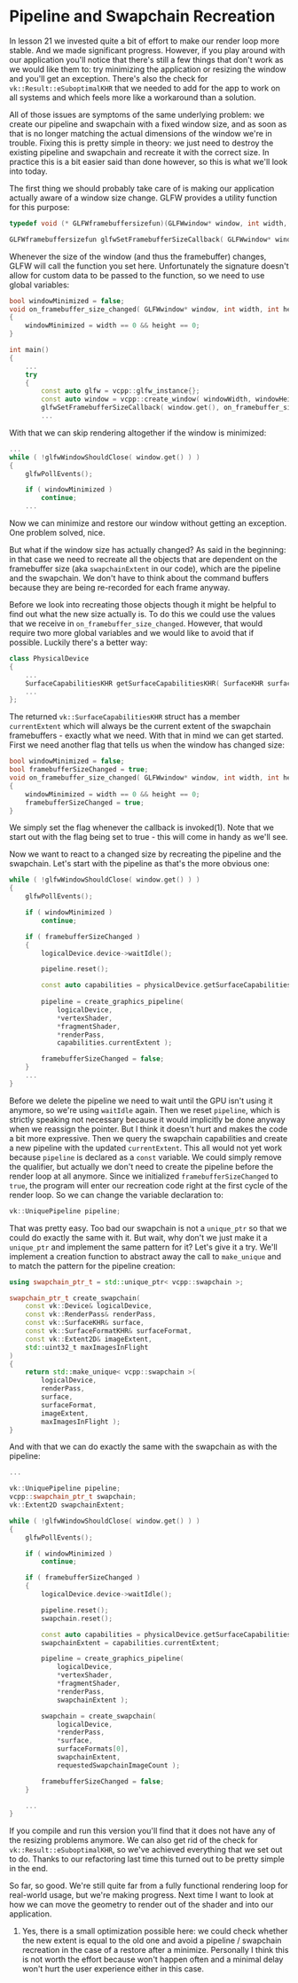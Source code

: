 # Pipeline and Swapchain Recreation
In lesson 21 we invested quite a bit of effort to make our render loop more stable. And we made significant progress. However, if you play around with our application you'll notice that there's still a few things that don't work as we would like them to: try minimizing the application or resizing the window and you'll get an exception. There's also the check for `vk::Result::eSuboptimalKHR` that we needed to add for the app to work on all systems and which feels more like a workaround than a solution.

All of those issues are symptoms of the same underlying problem: we create our pipeline and swapchain with a fixed window size, and as soon as that is no longer matching the actual dimensions of the window we're in trouble. Fixing this is pretty simple in theory: we just need to destroy the existing pipeline and swapchain and recreate it with the correct size. In practice this is a bit easier said than done however, so this is what we'll look into today.

The first thing we should probably take care of is making our application actually aware of a window size change. GLFW provides a utility function for this purpose:

```C++
typedef void (* GLFWframebuffersizefun)(GLFWwindow* window, int width, int height);

GLFWframebuffersizefun glfwSetFramebufferSizeCallback( GLFWwindow* window, GLFWframebuffersizefun callback );
```

Whenever the size of the window (and thus the framebuffer) changes, GLFW will call the function you set here. Unfortunately the signature doesn't allow for custom data to be passed to the function, so we need to use global variables:

```C++
bool windowMinimized = false;
void on_framebuffer_size_changed( GLFWwindow* window, int width, int height )
{
    windowMinimized = width == 0 && height == 0;
}

int main()
{
    ...
    try
    {
        const auto glfw = vcpp::glfw_instance{};
        const auto window = vcpp::create_window( windowWidth, windowHeight, "Vulkan C++ Tutorial" );
        glfwSetFramebufferSizeCallback( window.get(), on_framebuffer_size_changed );
        ...
```

With that we can skip rendering altogether if the window is minimized:

```C++
...
while ( !glfwWindowShouldClose( window.get() ) )
{
    glfwPollEvents();

    if ( windowMinimized )
        continue;
    ...
```

Now we can minimize and restore our window without getting an exception. One problem solved, nice.

But what if the window size has actually changed? As said in the beginning: in that case we need to recreate all the objects that are dependent on the framebuffer size (aka `swapchainExtent` in our code), which are the pipeline and the swapchain. We don't have to think about the command buffers because they are being re-recorded for each frame anyway.

Before we look into recreating those objects though it might be helpful to find out what the new size actually is. To do this we could use the values that we receive in `on_framebuffer_size_changed`. However, that would require two more global variables and we would like to avoid that if possible. Luckily there's a better way:

```C++
class PhysicalDevice
{
    ...
    SurfaceCapabilitiesKHR getSurfaceCapabilitiesKHR( SurfaceKHR surface, ... ) const
    ...
};
```

The returned `vk::SurfaceCapabilitiesKHR` struct has a member `currentExtent` which will always be the current extent of the swapchain framebuffers - exactly what we need. With that in mind we can get started. First we need another flag that tells us when the window has changed size:

```C++
bool windowMinimized = false;
bool framebufferSizeChanged = true;
void on_framebuffer_size_changed( GLFWwindow* window, int width, int height )
{
    windowMinimized = width == 0 && height == 0;
    framebufferSizeChanged = true;
}
```

We simply set the flag whenever the callback is invoked(1). Note that we start out with the flag being set to true - this will come in handy as we'll see.

Now we want to react to a changed size by recreating the pipeline and the swapchain. Let's start with the pipeline as that's the more obvious one:

```C++
while ( !glfwWindowShouldClose( window.get() ) )
{
    glfwPollEvents();

    if ( windowMinimized )
        continue;

    if ( framebufferSizeChanged )
    {
        logicalDevice.device->waitIdle();

        pipeline.reset();

        const auto capabilities = physicalDevice.getSurfaceCapabilitiesKHR( *surface );
        
        pipeline = create_graphics_pipeline(
            logicalDevice,
            *vertexShader,
            *fragmentShader,
            *renderPass,
            capabilities.currentExtent );

        framebufferSizeChanged = false;
    }
    ...
}
```

Before we delete the pipeline we need to wait until the GPU isn't using it anymore, so we're using `waitIdle` again. Then we reset `pipeline`, which is strictly speaking not necessary because it would implicitly be done anyway when we reassign the pointer. But I think it doesn't hurt and makes the code a bit more expressive. Then we query the swapchain capabilities and create a new pipeline with the updated `currentExtent`. This all would not yet work because `pipeline` is declared as a `const` variable. We could simply remove the qualifier, but actually we don't need to create the pipeline before the render loop at all anymore. Since we initialized `framebufferSizeChanged` to `true`, the program will enter our recreation code right at the first cycle of the render loop. So we can change the variable declaration to:

```C++
vk::UniquePipeline pipeline;
```

That was pretty easy. Too bad our swapchain is not a `unique_ptr` so that we could do exactly the same with it. But wait, why don't we just make it a `unique_ptr` and implement the same pattern for it? Let's give it a try. We'll implement a creation function to abstract away the call to `make_unique` and to match the pattern for the pipeline creation:

``` C++
using swapchain_ptr_t = std::unique_ptr< vcpp::swapchain >;

swapchain_ptr_t create_swapchain(
    const vk::Device& logicalDevice,
    const vk::RenderPass& renderPass,
    const vk::SurfaceKHR& surface,
    const vk::SurfaceFormatKHR& surfaceFormat,
    const vk::Extent2D& imageExtent,
    std::uint32_t maxImagesInFlight 
)
{
    return std::make_unique< vcpp::swapchain >(
        logicalDevice,
        renderPass,
        surface,
        surfaceFormat,
        imageExtent,
        maxImagesInFlight );
}
```

And with that we can do exactly the same with the swapchain as with the pipeline:

``` C++
...

vk::UniquePipeline pipeline;
vcpp::swapchain_ptr_t swapchain;
vk::Extent2D swapchainExtent;

while ( !glfwWindowShouldClose( window.get() ) )
{
    glfwPollEvents();

    if ( windowMinimized )
        continue;

    if ( framebufferSizeChanged )
    {
        logicalDevice.device->waitIdle();

        pipeline.reset();
        swapchain.reset();

        const auto capabilities = physicalDevice.getSurfaceCapabilitiesKHR( *surface );
        swapchainExtent = capabilities.currentExtent;

        pipeline = create_graphics_pipeline(
            logicalDevice,
            *vertexShader,
            *fragmentShader,
            *renderPass,
            swapchainExtent );

        swapchain = create_swapchain(
            logicalDevice,
            *renderPass,
            *surface,
            surfaceFormats[0],
            swapchainExtent,
            requestedSwapchainImageCount );

        framebufferSizeChanged = false;
    }

    ...
}
```

If you compile and run this version you'll find that it does not have any of the resizing problems anymore. We can also get rid of the check for `vk::Result::eSuboptimalKHR`, so we've achieved everything that we set out to do. Thanks to our refactoring last time this turned out to be pretty simple in the end.

So far, so good. We're still quite far from a fully functional rendering loop for real-world usage, but we're making progress. Next time I want to look at how we can move the geometry to render out of the shader and into our application.


1. Yes, there is a small optimization possible here: we could check whether the new extent is equal to the old one and avoid a pipeline / swapchain recreation in the case of a restore after a minimize. Personally I think this is not worth the effort because won't happen often and a minimal delay won't hurt the user experience either in this case.